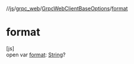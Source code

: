 //[js](../../../index.md)/[grpc_web](../index.md)/[GrpcWebClientBaseOptions](index.md)/[format](format.md)

# format

[js]\
open var [format](format.md): [String](https://kotlinlang.org/api/latest/jvm/stdlib/kotlin/-string/index.html)?
